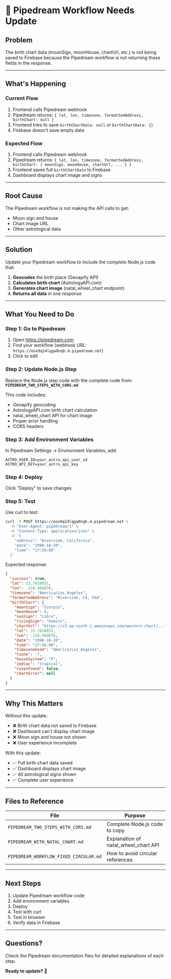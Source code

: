 # 🔧 Pipedream Workflow Needs Update

## Problem

The birth chart data (moonSign, moonHouse, chartUrl, etc.) is not being saved to Firebase because the Pipedream workflow is not returning these fields in the response.

---

## What's Happening

### Current Flow
1. Frontend calls Pipedream webhook
2. Pipedream returns: `{ lat, lon, timezone, formattedAddress, birthChart: null }`
3. Frontend tries to save `birthChartData: null` or `birthChartData: {}`
4. Firebase doesn't save empty data

### Expected Flow
1. Frontend calls Pipedream webhook
2. Pipedream returns: `{ lat, lon, timezone, formattedAddress, birthChart: { moonSign, moonHouse, chartUrl, ... } }`
3. Frontend saves full `birthChartData` to Firebase
4. Dashboard displays chart image and signs

---

## Root Cause

The Pipedream workflow is not making the API calls to get:
- Moon sign and house
- Chart image URL
- Other astrological data

---

## Solution

Update your Pipedream workflow to include the complete Node.js code that:

1. **Geocodes** the birth place (Geoapify API)
2. **Calculates birth chart** (AstrologyAPI.com)
3. **Generates chart image** (natal_wheel_chart endpoint)
4. **Returns all data** in one response

---

## What You Need to Do

### Step 1: Go to Pipedream
1. Open https://pipedream.com
2. Find your workflow (webhook URL: `https://eox9q14lqga0nqh.m.pipedream.net`)
3. Click to edit

### Step 2: Update Node.js Step

Replace the Node.js step code with the complete code from:
**`PIPEDREAM_TWO_STEPS_WITH_CORS.md`**

This code includes:
- Geoapify geocoding
- AstrologyAPI.com birth chart calculation
- natal_wheel_chart API for chart image
- Proper error handling
- CORS headers

### Step 3: Add Environment Variables

In Pipedream Settings → Environment Variables, add:
```
ASTRO_USER_ID=your_astro_api_user_id
ASTRO_API_KEY=your_astro_api_key
```

### Step 4: Deploy

Click "Deploy" to save changes

### Step 5: Test

Use curl to test:
```bash
curl -X POST https://eox9q14lqga0nqh.m.pipedream.net \
  -H "User-Agent: pipedream/1" \
  -H "Content-Type: application/json" \
  -d '{
    "address": "Riverside, California",
    "date": "1990-10-20",
    "time": "17:56:00"
  }'
```

Expected response:
```json
{
  "success": true,
  "lat": 33.7810031,
  "lon": -116.464076,
  "timezone": "America/Los_Angeles",
  "formattedAddress": "Riverside, CA, USA",
  "birthChart": {
    "moonSign": "Scorpio",
    "moonHouse": 8,
    "sunSign": "Libra",
    "risingSign": "Gemini",
    "chartUrl": "https://s3.ap-south-1.amazonaws.com/western-chart/...",
    "lat": 33.7810031,
    "lon": -116.464076,
    "date": "1990-10-20",
    "time": "17:56:00",
    "timezoneUsed": "America/Los_Angeles",
    "tzone": -7,
    "houseSystem": "P",
    "zodiac": "tropical",
    "cuspsFound": false,
    "chartError": null
  }
}
```

---

## Why This Matters

Without this update:
- ❌ Birth chart data not saved to Firebase
- ❌ Dashboard can't display chart image
- ❌ Moon sign and house not shown
- ❌ User experience incomplete

With this update:
- ✅ Full birth chart data saved
- ✅ Dashboard displays chart image
- ✅ All astrological signs shown
- ✅ Complete user experience

---

## Files to Reference

| File | Purpose |
|------|---------|
| `PIPEDREAM_TWO_STEPS_WITH_CORS.md` | Complete Node.js code to copy |
| `PIPEDREAM_WITH_NATAL_CHART.md` | Explanation of natal_wheel_chart API |
| `PIPEDREAM_WORKFLOW_FIXED_CIRCULAR.md` | How to avoid circular references |

---

## Next Steps

1. Update Pipedream workflow code
2. Add environment variables
3. Deploy
4. Test with curl
5. Test in browser
6. Verify data in Firebase

---

## Questions?

Check the Pipedream documentation files for detailed explanations of each step.

**Ready to update? 🚀**

